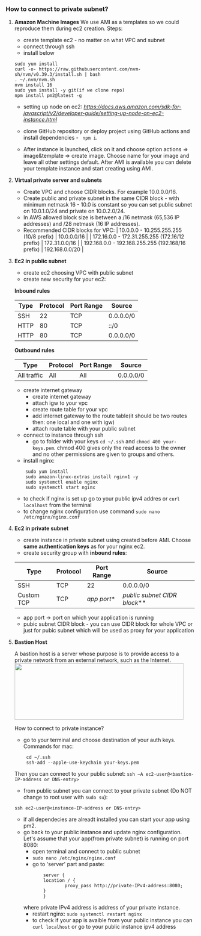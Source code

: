 ### How to connect to private subnet?

1.  **Amazon Machine Images**
We use AMI as a templates so we could reproduce them during ec2 creation. Steps:
    * create template ec2 - no matter on what VPC and subnet
    * connect through ssh
    * install below

    ```
    sudo yum install
	curl -o- https://raw.githubusercontent.com/nvm-sh/nvm/v0.39.3/install.sh | bash
	. ~/.nvm/nvm.sh
    nvm install 16
    sudo yum install -y git(if we clone repo)
    npm install pm2@latest -g
    ```
    * setting up node on ec2: *https://docs.aws.amazon.com/sdk-for-javascript/v2/developer-guide/setting-up-node-on-ec2-instance.html*
    * clone GitHub repository or deploy project using GitHub actions and install dependencies - `` npm i``.

    * After instance is launched, click on it and choose option actions => image&template => create image. Choose name for your image and leave all other settings default. After AMI is available you can delete your template instance and start creating using AMI.

2. **Virtual private server and subnets**
    * Create VPC and choose CIDR blocks. For example 10.0.0.0/16.
    * Create public and private subnet in the same CIDR block - with minimum netmask 16 - 10.0 is constant so you can set public subnet on 10.0.1.0/24 and private on 10.0.2.0/24.
    * In AWS allowed block size is between a /16 netmask (65,536 IP addresses) and /28 netmask (16 IP addresses). 
    * Recommended CIDR blocks for VPC:
        | 10.0.0.0 - 10.255.255.255 (10/8 prefix) | 10.0.0.0/16 | 
        | 172.16.0.0 - 172.31.255.255 (172.16/12 prefix) | 172.31.0.0/16 | 
        | 192.168.0.0 - 192.168.255.255 (192.168/16 prefix) | 192.168.0.0/20 | 

3. **Ec2 in public subnet**
    * create ec2 choosing VPC with public subnet
    * create new security for your ec2:

    **Inbound rules**

    | Type | Protocol | Port Range | Source |
    | --- | --- | --- | --- |
    | SSH | 22  | TCP | 0.0.0.0/0 |
    | HTTP | 80  | TCP | ::/0 |
    | HTTP | 80  | TCP | 0.0.0.0/0 |

    **Outbound rules**

    | Type | Protocol | Port Range | Source |
    | --- | --- | --- | --- |
    | All traffic | All  | All | 0.0.0.0/0 |

    * create internet gateway
        * create internet gateway
	    * attach igw to your vpc
	    * create route table for your vpc
	    * add internet gateway to the route table(it should be two routes then: one local and one with igw)
	    * attach route table with your public subnet
    * connect to instance through ssh
        * go to folder with your keys ``cd ~/.ssh`` and ``chmod 400 your-keys.pem``. chmod 400 gives only the read access to the owner and no other permissions are given to groups and others.
    * install nginx:
    ```
        sudo yum install
        sudo amazon-linux-extras install nginx1 -y
        sudo systemctl enable nginx
        sudo systemctl start nginx
    ```
    * to check if nginx is set up go to your public ipv4 addres or ``curl localhost`` from the terminal
    * to change nginx configuration use command ``sudo nano /etc/nginx/nginx.conf``

4. **Ec2 in private subnet**
    * create instance in private subnet using created before AMI. Choose **same authentication keys** as for your nginx ec2.
    * create security group with **inbound rules**:

    | Type | Protocol | Port Range | Source |
    | --- | --- | --- | --- |
    | SSH  | TCP | 22 | 0.0.0.0/0 |
    | Custom TCP  | TCP | *app port** | *public subnet CIDR block*** |

    * app port -> port on which your application is running
    * pubic subnet CIDR block - you can use CIDR block for whole VPC or just for pubic subnet which will be used as proxy for your application

5. **Bastion Host** 

    A bastion host is a server whose purpose is to provide access to a private network from an external network, such as the Internet.
    <img src="https://cdn-cllme.nitrocdn.com/fsJtPHuAIrjqkSrOmOGUpPSluVVKYWgR/assets/desktop/optimized/rev-4f83055/eyJidWNrZXQiOiJrbm93bGVkZ2VodXQtcHJlcG8tbGl2ZSIsImtleSI6InR1dG9yaWFsc1wvdG9waWNzXC9pbWFnZXNcLzE1NzgwNTE2MjE0MjQtSW1hZ2UtMS5qcGciLCJlZGl0cyI6eyJyZXNpemUiOnsiZml0IjoiY292ZXIifX19" width="450" height="150" />

    How to connect to private instance?
    * go to your terminal and choose destination of your auth keys. Commands for mac:
       ```
        cd ~/.ssh
        ssh-add --apple-use-keychain your-keys.pem
       ```
    Then you can connect to your public subnet:
    ``ssh –A ec2-user@<bastion-IP-address or DNS-entry>``
    * from public subnet you can connect to your private subnet (Do NOT change to root user with ``sudo su``):

    ``ssh ec2-user@<instance-IP-address or DNS-entry>``
    * if all dependecies are alreadt installed you can start your app using pm2.
    * go back to your public instance and update nginx configuration. Let's assume that your app(from private subnet) is running on port 8080:
        * open terminal and connect to public subnet 
        * ``sudo nano /etc/nginx/nginx.conf``
        * go to 'server' part and paste:
            ```
                server {
                location / {
                        proxy_pass http://private-IPv4-address:8080;
                }
                }
            ```
        where private IPv4 address is address of your private instance.
        * restart nginx: ``sudo systemctl restart nginx``
        * to check if your app is avaible from your public instance you can ``curl localhost`` or go to your public instance ipv4 address 








